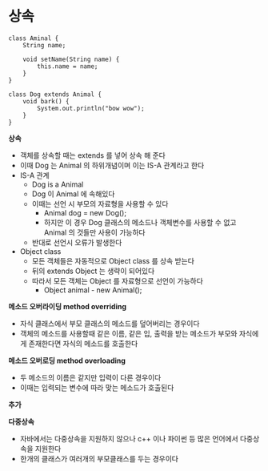 # 상속

```
class Aminal {
    String name;

    void setName(String name) {
        this.name = name;
    }
}

class Dog extends Animal {
    void bark() {
        System.out.println("bow wow");
    }
}
```

**상속**

- 객체를 상속할 때는 extends 를 넣어 상속 해 준다
- 이때 Dog 는 Animal 의 하위개념이며 이는 IS-A 관계라고 한다
- IS-A 관계
    - Dog is a Animal
    - Dog 이 Animal 에 속해있다
    - 이때는 선언 시 부모의 자료형을 사용할 수 있다
        - Animal dog = new Dog();
        - 하지만 이 경우 Dog 클래스의 메소드나 객체변수를 사용할 수 없고 Animal 의 것들만 사용이 가능하다
    - 반대로 선언시 오류가 발생한다
- Object class
    - 모든 객체들은 자동적으로 Object class 를 상속 받는다
    - 뒤의 extends Object 는 생략이 되어있다
    - 따라서 모든 객체는 Object 를 자료형으로 선언이 가능하다
        - Object animal - new Animal();

**메소드 오버라이딩 method overriding**

- 자식 클래스에서 부모 클래스의 메소드를 덮어버리는 경우이다
- 객체의 메소드를 사용할때 같은 이름, 같은 입, 출력을 받는 메소드가 부모와 자식에게 존재한다면 자식의 메소드를 호출한다

**메소드 오버로딩 method overloading**

- 두 메소드의 이름은 같지만 입력이 다른 경우이다
- 이때는 입력되는 변수에 따라 맞는 메소드가 호출된다

**추가**

**다중상속**

- 자바에서는 다중상속을 지원하지 않으나 c++ 이나 파이썬 등 많은 언어에서 다중상속을 지원한다
- 한개의 클래스가 여러개의 부모클래스를 두는 경우이다